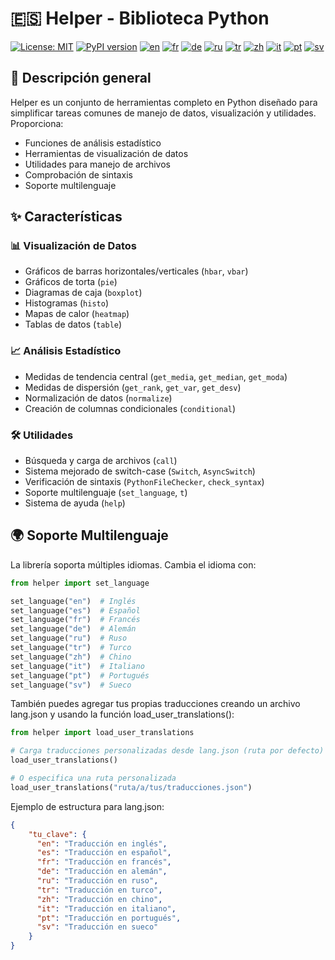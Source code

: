 # 🇪🇸 Helper - Biblioteca Python

[![License: MIT](https://img.shields.io/badge/License-MIT-yellow.svg)](LICENSE)
[![PyPI version](https://badge.fury.io/py/pyhelper.svg)](https://badge.fury.io/py/pyhelper)
[![en](https://img.shields.io/badge/lang-en-red.svg)](README.md)
[![fr](https://img.shields.io/badge/lang-fr-blue.svg)](README.fr.md)
[![de](https://img.shields.io/badge/lang-de-green.svg)](README.de.md)
[![ru](https://img.shields.io/badge/lang-ru-purple.svg)](README.ru.md)
[![tr](https://img.shields.io/badge/lang-tr-orange.svg)](README.tr.md)
[![zh](https://img.shields.io/badge/lang-zh-black.svg)](README.zh.md)
[![it](https://img.shields.io/badge/lang-it-lightgrey.svg)](README.it.md)
[![pt](https://img.shields.io/badge/lang-pt-brightgreen.svg)](README.pt.md)
[![sv](https://img.shields.io/badge/lang-sv-blue.svg)](README.sv.md)

## 📖 Descripción general

Helper es un conjunto de herramientas completo en Python diseñado para simplificar tareas comunes de manejo de datos, visualización y utilidades. Proporciona:

* Funciones de análisis estadístico
* Herramientas de visualización de datos
* Utilidades para manejo de archivos
* Comprobación de sintaxis
* Soporte multilenguaje

## ✨ Características

### 📊 Visualización de Datos

* Gráficos de barras horizontales/verticales (`hbar`,     `vbar`)
* Gráficos de torta (`pie`)
* Diagramas de caja (`boxplot`)
* Histogramas (`histo`)
* Mapas de calor (`heatmap`)
* Tablas de datos (`table`)

### 📈 Análisis Estadístico

* Medidas de tendencia central (`get_media`,     `get_median`,     `get_moda`)
* Medidas de dispersión (`get_rank`,     `get_var`,     `get_desv`)
* Normalización de datos (`normalize`)
* Creación de columnas condicionales (`conditional`)

### 🛠 Utilidades

* Búsqueda y carga de archivos (`call`)
* Sistema mejorado de switch-case (`Switch`,     `AsyncSwitch`)
* Verificación de sintaxis (`PythonFileChecker`,     `check_syntax`)
* Soporte multilenguaje (`set_language`,     `t`)
* Sistema de ayuda (`help`)

## 🌍 Soporte Multilenguaje

La librería soporta múltiples idiomas. Cambia el idioma con:

```python
from helper import set_language

set_language("en")  # Inglés
set_language("es")  # Español
set_language("fr")  # Francés
set_language("de")  # Alemán
set_language("ru")  # Ruso
set_language("tr")  # Turco
set_language("zh")  # Chino
set_language("it")  # Italiano
set_language("pt")  # Portugués
set_language("sv")  # Sueco
```

También puedes agregar tus propias traducciones creando un archivo lang.json y usando la función load_user_translations():

```python
from helper import load_user_translations

# Carga traducciones personalizadas desde lang.json (ruta por defecto)
load_user_translations()

# O especifica una ruta personalizada
load_user_translations("ruta/a/tus/traducciones.json")
```

Ejemplo de estructura para lang.json:

```json
{
    "tu_clave": {
      "en": "Traducción en inglés",
      "es": "Traducción en español",
      "fr": "Traducción en francés",
      "de": "Traducción en alemán",
      "ru": "Traducción en ruso",
      "tr": "Traducción en turco",
      "zh": "Traducción en chino",
      "it": "Traducción en italiano",
      "pt": "Traducción en portugués",
      "sv": "Traducción en sueco"
    }
}
```
